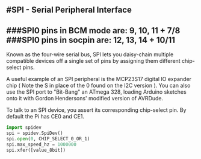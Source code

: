 <!--
---
name: SPI
class: interface
type: pinout
description: Raspberry Pi SPI pins
url: https://www.raspberrypi.org/documentation/hardware/raspberrypi/spi/
pincount: 5
pin:
  '11':
    name: SPI1 CE1
  '12':
    name: SPI1 CE0
  '19':
    name: SPI0 MOSI
    direction: output
    active: high
    description: Master Out / Slave In
  '21':
    name: SPI0 MISO
    direction: input
    active: high
    description: Master In / Slave Out
  '23':
    name: SPI0 SCLK
    direction: output
    active: high
    description: Clock
  '24':
    name: SPI0 CE0
    direction: output
    active: high
    description: Chip Select 0
  '26':
    name: SPI0 CE1
    direction: output
    active: high
    description: Chip Select 1
  '35':
    name: SPI1 MISO
  '36':
    name: SPI1 CE2
  '38':
    name: SPI1 MOSI
  '40':
    name: SPI1 SCLK
-->
#SPI - Serial Peripheral Interface
---
###SPI0 pins in BCM mode are: 9, 10, 11 + 7/8
###SPI0 pins in socpin are: 12, 13, 14 + 10/11
---
Known as the four-wire serial bus, SPI lets you daisy-chain multiple compatible devices off a single set of pins by assigning them different chip-select pins.

A useful example of an SPI peripheral is the MCP23S17 digital IO expander chip ( Note the S in place of the 0 found on the I2C version ). You can also use the SPI port to "Bit-Bang" an ATmega 328, loading Arduino sketches onto it with Gordon Hendersons' modified version of AVRDude.

To talk to an SPI device, you assert its corresponding chip-select pin. By default the Pi has CE0 and CE1.

```python
import spidev
spi = spidev.SpiDev()
spi.open(0, CHIP_SELECT_0_OR_1)
spi.max_speed_hz = 1000000
spi.xfer([value_8bit])
```
